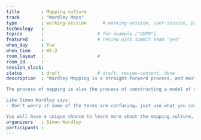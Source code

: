 ```yaml
---
title        : Mapping culture
track        : "Wardley Maps"
type         : working-session      # working-session, user-session, product-session
technology   :
topics       :                    # for example ["GDPR"]
featured     :                    # review with summit team "yes"
when_day     : Tue
when_time    : WS-2
room_layout  :                    #
room_id      : 
session_slack: 
status       : draft              # draft, review-content, done
description  : "Wardley Mapping is a straight-forward process, and most difficulties boil down to concerns about making “mistakes” or doing the “wrong” thing. It is much more valuable to discard these concerns up-front, embrace the messiness of the process, and learn by boldly doing.

The process of mapping is also the process of constructing a model of reality. An incorrect model that is also useful is the definition of success.

Like Simon Wardley says:
- Don’t worry if some of the terms are confusing… just use what you can. Like Chess, mapping is a craft and you will get better with practice.

You will have a unique chance to learn more about the mapping culture, get a lot of valuable information and have an interesting discussion with other participants and directly with Simon Wardley."
organizers   : Simon Wardley
participants :
---
```



<!--(add intro)

## WHY

(...)

## What

(...)

## Outcomes

(...)

## References

(...)


## Previous-->
